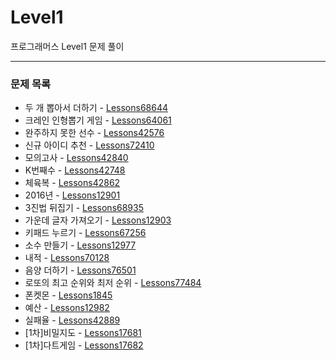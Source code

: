 # Level1
프로그래머스 Level1 문제 풀이

---

### 문제 목록

- 두 개 뽑아서 더하기 - [Lessons68644](https://github.com/StudyForCoding/ProgrammersLevel/tree/master/Level1/Lessons68644/README.md)
- 크레인 인형뽑기 게임 - [Lessons64061](https://github.com/StudyForCoding/ProgrammersLevel/tree/master/Level1/Lessons64061/README.md)
- 완주하지 못한 선수 - [Lessons42576](https://github.com/StudyForCoding/ProgrammersLevel/tree/master/Level1/Lessons42576/README.md)
- 신규 아이디 추천 - [Lessons72410](https://github.com/StudyForCoding/ProgrammersLevel/tree/master/Level1/Lessons72410/README.md)
- 모의고사 - [Lessons42840](https://github.com/StudyForCoding/ProgrammersLevel/tree/master/Level1/Lessons42840/README.md)
- K번째수 - [Lessons42748](https://github.com/StudyForCoding/ProgrammersLevel/tree/master/Level1/Lessons42748/README.md)
- 체육복 - [Lessons42862](https://github.com/StudyForCoding/ProgrammersLevel/tree/master/Level1/Lessons42862/README.md)
- 2016년 - [Lessons12901](https://github.com/StudyForCoding/ProgrammersLevel/tree/master/Level1/Lessons12901/README.md)
- 3진법 뒤집기 - [Lessons68935](https://github.com/StudyForCoding/ProgrammersLevel/tree/master/Level1/Lessons68935/README.md)
- 가운데 글자 가져오기 - [Lessons12903](https://github.com/StudyForCoding/ProgrammersLevel/tree/master/Level1/Lessons12903/README.md)
- 키패드 누르기 - [Lessons67256](https://github.com/StudyForCoding/ProgrammersLevel/tree/master/Level1/Lessons67256/README.md)
- 소수 만들기 - [Lessons12977](https://github.com/StudyForCoding/ProgrammersLevel/tree/master/Level1/Lessons12977/README.md)
- 내적 - [Lessons70128](https://github.com/StudyForCoding/ProgrammersLevel/tree/master/Level1/Lessons70128/README.md)
- 음양 더하기 - [Lessons76501](https://github.com/StudyForCoding/ProgrammersLevel/tree/master/Level1/Lessons76501/README.md)
- 로또의 최고 순위와 최저 순위 - [Lessons77484](https://github.com/StudyForCoding/ProgrammersLevel/tree/master/Level1/Lessons77484/README.md)
- 폰켓몬 - [Lessons1845](https://github.com/StudyForCoding/ProgrammersLevel/tree/master/Level1/Lessons1845/README.md)
- 예산 - [Lessons12982](https://github.com/StudyForCoding/ProgrammersLevel/tree/master/Level1/Lessons12982/README.md)
- 실패율 - [Lessons42889](https://github.com/StudyForCoding/ProgrammersLevel/tree/master/Level1/Lessons42889/README.md)
- [1차]비밀지도 - [Lessons17681](https://github.com/StudyForCoding/ProgrammersLevel/tree/master/Level1/Lessons17681/README.md)
- [1차]다트게임 - [Lessons17682](https://github.com/StudyForCoding/ProgrammersLevel/tree/master/Level1/Lessons17682/README.md)
